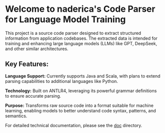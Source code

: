 # Welcome to naderica's Code Parser for Language Model Training

This project is a source code parser designed to extract structured information from application codebases. The extracted data is intended for training and enhancing large language models (LLMs) like GPT, DeepSeek, and other similar architectures.

## Key Features:

**Language Support:** Currently supports Java and Scala, with plans to extend parsing capabilities to additional languages like Python.

**Technology:** Built on ANTLR4, leveraging its powerful grammar definitions to ensure accurate parsing.

**Purpose:** Transforms raw source code into a format suitable for machine learning, enabling models to better understand code syntax, patterns, and semantics.

For detailed technical documentation, please see the [doc](doc) directory.

